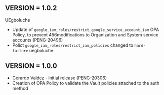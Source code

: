 VERSION = 1.0.2   
--------
UEgboluche
- Update of `google_iam_roles/restrict_google_service_account_iam` OPA Policy, to prevent 456modifications to Organization and System service accounts (PENG-20496)
- Polict `google_iam_roles/restrict_iam_policies` changed to `hard-failure` uegboluche

VERSION = 1.0.0
--------
- Gerardo Valdez - initial release (PENG-20306) 
- Creation of OPA Policy to validate the Vault policies attached to the auth method
